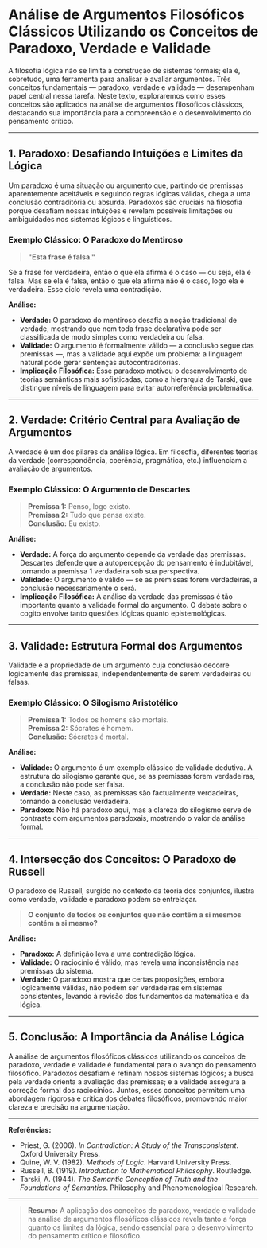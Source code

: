 # Análise de Argumentos Filosóficos Clássicos Utilizando os Conceitos de Paradoxo, Verdade e Validade

A filosofia lógica não se limita à construção de sistemas formais; ela é, sobretudo, uma ferramenta para analisar e avaliar argumentos. Três conceitos fundamentais — paradoxo, verdade e validade — desempenham papel central nessa tarefa. Neste texto, exploraremos como esses conceitos são aplicados na análise de argumentos filosóficos clássicos, destacando sua importância para a compreensão e o desenvolvimento do pensamento crítico.

---

## 1. Paradoxo: Desafiando Intuições e Limites da Lógica

Um paradoxo é uma situação ou argumento que, partindo de premissas aparentemente aceitáveis e seguindo regras lógicas válidas, chega a uma conclusão contraditória ou absurda. Paradoxos são cruciais na filosofia porque desafiam nossas intuições e revelam possíveis limitações ou ambiguidades nos sistemas lógicos e linguísticos.

### Exemplo Clássico: O Paradoxo do Mentiroso

> **"Esta frase é falsa."**

Se a frase for verdadeira, então o que ela afirma é o caso — ou seja, ela é falsa. Mas se ela é falsa, então o que ela afirma não é o caso, logo ela é verdadeira. Esse ciclo revela uma contradição.

**Análise:**
- **Verdade:** O paradoxo do mentiroso desafia a noção tradicional de verdade, mostrando que nem toda frase declarativa pode ser classificada de modo simples como verdadeira ou falsa.
- **Validade:** O argumento é formalmente válido — a conclusão segue das premissas —, mas a validade aqui expõe um problema: a linguagem natural pode gerar sentenças autocontraditórias.
- **Implicação Filosófica:** Esse paradoxo motivou o desenvolvimento de teorias semânticas mais sofisticadas, como a hierarquia de Tarski, que distingue níveis de linguagem para evitar autorreferência problemática.

---

## 2. Verdade: Critério Central para Avaliação de Argumentos

A verdade é um dos pilares da análise lógica. Em filosofia, diferentes teorias da verdade (correspondência, coerência, pragmática, etc.) influenciam a avaliação de argumentos.

### Exemplo Clássico: O Argumento de Descartes

> **Premissa 1:** Penso, logo existo.  
> **Premissa 2:** Tudo que pensa existe.  
> **Conclusão:** Eu existo.

**Análise:**
- **Verdade:** A força do argumento depende da verdade das premissas. Descartes defende que a autopercepção do pensamento é indubitável, tornando a premissa 1 verdadeira sob sua perspectiva.
- **Validade:** O argumento é válido — se as premissas forem verdadeiras, a conclusão necessariamente o será.
- **Implicação Filosófica:** A análise da verdade das premissas é tão importante quanto a validade formal do argumento. O debate sobre o cogito envolve tanto questões lógicas quanto epistemológicas.

---

## 3. Validade: Estrutura Formal dos Argumentos

Validade é a propriedade de um argumento cuja conclusão decorre logicamente das premissas, independentemente de serem verdadeiras ou falsas.

### Exemplo Clássico: O Silogismo Aristotélico

> **Premissa 1:** Todos os homens são mortais.  
> **Premissa 2:** Sócrates é homem.  
> **Conclusão:** Sócrates é mortal.

**Análise:**
- **Validade:** O argumento é um exemplo clássico de validade dedutiva. A estrutura do silogismo garante que, se as premissas forem verdadeiras, a conclusão não pode ser falsa.
- **Verdade:** Neste caso, as premissas são factualmente verdadeiras, tornando a conclusão verdadeira.
- **Paradoxo:** Não há paradoxo aqui, mas a clareza do silogismo serve de contraste com argumentos paradoxais, mostrando o valor da análise formal.

---

## 4. Intersecção dos Conceitos: O Paradoxo de Russell

O paradoxo de Russell, surgido no contexto da teoria dos conjuntos, ilustra como verdade, validade e paradoxo podem se entrelaçar.

> **O conjunto de todos os conjuntos que não contêm a si mesmos contém a si mesmo?**

**Análise:**
- **Paradoxo:** A definição leva a uma contradição lógica.
- **Validade:** O raciocínio é válido, mas revela uma inconsistência nas premissas do sistema.
- **Verdade:** O paradoxo mostra que certas proposições, embora logicamente válidas, não podem ser verdadeiras em sistemas consistentes, levando à revisão dos fundamentos da matemática e da lógica.

---

## 5. Conclusão: A Importância da Análise Lógica

A análise de argumentos filosóficos clássicos utilizando os conceitos de paradoxo, verdade e validade é fundamental para o avanço do pensamento filosófico. Paradoxos desafiam e refinam nossos sistemas lógicos; a busca pela verdade orienta a avaliação das premissas; e a validade assegura a correção formal dos raciocínios. Juntos, esses conceitos permitem uma abordagem rigorosa e crítica dos debates filosóficos, promovendo maior clareza e precisão na argumentação.

---

**Referências:**
- Priest, G. (2006). *In Contradiction: A Study of the Transconsistent*. Oxford University Press.
- Quine, W. V. (1982). *Methods of Logic*. Harvard University Press.
- Russell, B. (1919). *Introduction to Mathematical Philosophy*. Routledge.
- Tarski, A. (1944). *The Semantic Conception of Truth and the Foundations of Semantics*. Philosophy and Phenomenological Research.

---

> **Resumo:** A aplicação dos conceitos de paradoxo, verdade e validade na análise de argumentos filosóficos clássicos revela tanto a força quanto os limites da lógica, sendo essencial para o desenvolvimento do pensamento crítico e filosófico.
